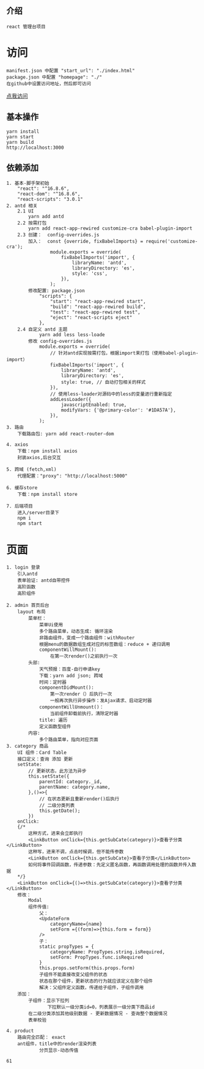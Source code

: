 ## 介绍
    react 管理台项目

# 访问
    manifest.json 中配置 "start_url": "./index.html"
    package.json 中配置 "homepage": "./" 
    在github中设置访问地址，然后即可访问
   [点我访问](https://liuer1211.github.io/admin-client_blank/build)
    

## 基本操作
    yarn install
    yarn start
    yarn build
    http://localhost:3000

## 依赖添加
    1. 基本-脚手架初始
        "react": "^16.8.6",
        "react-dom": "^16.8.6",
        "react-scripts": "3.0.1"
    2. antd 相关
        2.1 UI
            yarn add antd
        2.2 按需打包
            yarn add react-app-rewired customize-cra babel-plugin-import
        2.3 创建：  config-overrides.js
            加入：  const {override, fixBabelImports} = require('customize-cra');
                    module.exports = override(
                        fixBabelImports('import', {
                            libraryName: 'antd',
                            libraryDirectory: 'es',
                            style: 'css',
                        }),
                    );
            修改配置: package.json
                "scripts": {
                    "start": "react-app-rewired start",
                    "build": "react-app-rewired build",
                    "test": "react-app-rewired test",
                    "eject": "react-scripts eject"
                },
        2.4 自定义 antd 主题
                yarn add less less-loade
            修改 config-overrides.js
                module.exports = override(
                    // 针对antd实现按需打包，根据import来打包（使用babel-plugin-import）
                    fixBabelImports('import', {
                        libraryName: 'antd',
                        libraryDirectory: 'es',
                        style: true, // 自动打包相关的样式
                    }),
                    // 使用less-loader对源码中的less的变量进行重新指定
                    addLessLoader({
                        javascriptEnabled: true,
                        modifyVars: {'@primary-color': '#1DA57A'},
                    }),
                );
    3. 路由
        下载路由包: yarn add react-router-dom

    4. axios
        下载：npm install axios
        封装axios,后台交互

    5. 跨域 (fetch,xml)
        代理配置："proxy": "http://localhost:5000"
    
    6. 缓存store
        下载：npm install store

    7. 后端项目
        进入/server目录下
        npm i
        npm start

# 页面
    1. login 登录
        引入antd
        表单验证: antd自带控件
        高阶函数
        高阶组件

    2. admin 首页后台
        layout 布局
            菜单栏：
                菜单Ui使用
                多个路由菜单，动态生成: 循环渲染
                非路由组件，变成一个路由组件：withRouter
                根据menu的数据数组生成对应的标签数组：reduce + 递归调用
                componentWillMount():
                    在第一次render()之前执行一次
            头部:
                天气预报：百度-自行申请key
                下载：yarn add json; 跨域
                时间：定时器
                componentDidMount():
                    第一次render（）后执行一次
                    一般再次执行异步操作：发Ajax请求、启动定时器
                componentWillUnmount()：
                    当前组件卸载前执行，清除定时器
                title: 遍历
                定义函数型组件
            内容: 
                多个路由菜单，指向对应页面
    3. category 商品
        UI 组件：Card Table
        接口定义：查询 添加 更新
        setState:
            // 更新状态，此方法为异步
            this.setState({
                parentId: category._id,
                parentName: category.name,
            },()=>{
                // 在状态更新且重新render()后执行
                // 二级分类列表
                this.getDate();
            })
        onClick:
        {/* 
            这种方式，进来会立即执行
            <LinkButton onClick={this.getSubCate(category)}>查看子分类</LinkButton> 
            这种写，进来不调，点击时候调，但不能传参数
            <LinkButton onClick={this.getSubCate}>查看子分类</LinkButton> 
            如何将事件回调函数，传递参数：先定义匿名函数，再函数调用处理的函数并传入数据
        */}
        <LinkButton onClick={()=>this.getSubCate(category)}>查看子分类</LinkButton>
        修改：
            Modal
            组件传值:
                父：
                <UpdateForm 
                    categoryName={name}
                    setForm ={(form)=>{this.form = form}}
                /> 
                子：
                static propTypes = {
                    categoryName: PropTypes.string.isRequired,
                    setForm: PropTypes.func.isRequired
                }      
                this.props.setForm(this.props.form) 
                子组件不能直接改变父组件的状态
                状态在那个组件，更新状态的行为就应该定义在那个组件
                解决：父组件定义函数，传递给子组件，子组件调用
        添加：
            子组件：显示下拉列
                   下拉默认一级分类id=0，列表展示一级分类下商品id
            在二级分类添加其他级别数据 - 更新数据情况 - 查询整个数据情况
            表单校验

    4. product 
        路由完全匹配： exact
        ant组件，title中的render渲染列表
                分页显示-动态传值

    61
